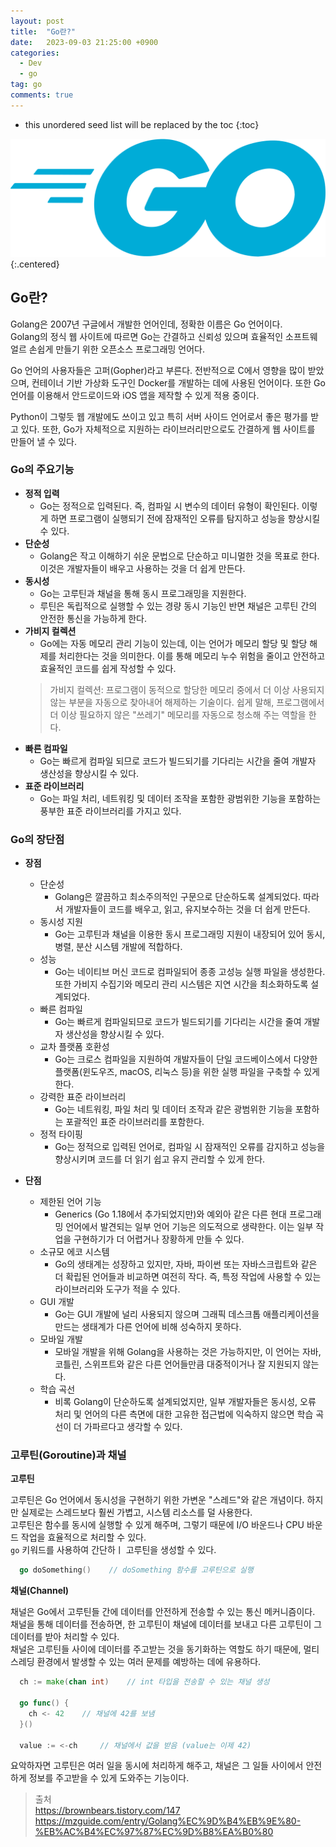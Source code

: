 ```yaml
---
layout: post
title:  "Go란?"
date:   2023-09-03 21:25:00 +0900
categories: 
  - Dev
  - go
tag: go
comments: true
---
```


* this unordered seed list will be replaced by the toc
{:toc}

![Go 로고](../../assets/img/go/go_logo.png){:.centered}

## Go란?

Golang은 2007년 구글에서 개발한 언어인데, 정확한 이름은 Go 언어이다.  
Golang의 정식 웹 사이트에 따르면 Go는 간결하고 신뢰성 있으며 효율적인 소프트웨얼르 손쉽게 만들기 위한 오픈소스 프로그래밍 언어다.  

Go 언어의 사용자들은 고퍼(Gopher)라고 부른다. 전반적으로 C에서 영향을 많이 받았으며, 컨테이너 기반 가상화 도구인 Docker를 개발하는 데에 사용된 언어이다. 또한 Go 언어를 이용해서 안드로이드와 iOS 앱을 제작할 수 있게 적용 중이다.  

Python이 그렇듯 웹 개발에도 쓰이고 있고 특히 서버 사이드 언어로서 좋은 평가를 받고 있다. 또한, Go가 자체적으로 지원하는 라이브러리만으로도 간결하게 웹 사이트를 만들어 낼 수 있다.  

### Go의 주요기능

- **정적 입력**
  - Go는 정적으로 입력된다. 즉, 컴파일 시 변수의 데이터 유형이 확인된다. 이렇게 하면 프로그램이 실행되기 전에 잠재적인 오류를 탐지하고 성능을 향상시킬 수 있다.
- **단순성**
  - Golang은 작고 이해하기 쉬운 문법으로 단순하고 미니멀한 것을 목표로 한다. 이것은 개발자들이 배우고 사용하는 것을 더 쉽게 만든다.
- **동시성**
  - Go는 고루틴과 채널을 통해 동시 프로그래밍을 지원한다. 
  - 루틴은 독립적으로 실행할 수 있는 경량 동시 기능인 반면 채널은 고루틴 간의 안전한 통신을 가능하게 한다.
- **가비지 컬렉션**
  - Go에는 자동 메모리 관리 기능이 있는데, 이는 언어가 메모리 할당 및 할당 해제를 처리한다는 것을 의미한다. 이를 통해 메모리 누수 위험을 줄이고 안전하고 효율적인 코드를 쉽게 작성할 수 있다.
  > 가비지 컬렉션: 프로그램이 동적으로 할당한 메모리 중에서 더 이상 사용되지 않는 부분을 자동으로 찾아내어 해제하는 기술이다. 쉽게 말해, 프로그램에서 더 이상 필요하지 않은 "쓰레기" 메모리를 자동으로 청소해 주는 역할을 한다.
- **빠른 컴파일**
  - Go는 빠르게 컴파일 되므로 코드가 빌드되기를 기다리는 시간을 줄여 개발자 생산성을 향상시킬 수 있다.
- **표준 라이브러리**
  - Go는 파일 처리, 네트워킹 및 데이터 조작을 포함한 광범위한 기능을 포함하는 풍부한 표준 라이브러리를 가지고 있다.

### Go의 장단점

- **장점**
  - 단순성
    - Golang은 깔끔하고 최소주의적인 구문으로 단순하도록 설계되었다. 따라서 개발자들이 코드를 배우고, 읽고, 유지보수하는 것을 더 쉽게 만든다.
  - 동시성 지원
    - Go는 고루틴과 채널을 이용한 동시 프로그래밍 지원이 내장되어 있어 동시, 병렬, 분산 시스템 개발에 적합하다.
  - 성능
    - Go는 네이티브 머신 코드로 컴파일되어 종종 고성능 실행 파일을 생성한다. 또한 가비지 수집기와 메모리 관리 시스템은 지연 시간을 최소화하도록 설계되었다.
  - 빠른 컴파일
    - Go는 빠르게 컴파일되므로 코드가 빌드되기를 기다리는 시간을 줄여 개발자 생산성을 향상시킬 수 있다.
  - 교차 플랫폼 호환성
    - Go는 크로스 컴파일을 지원하여 개발자들이 단일 코드베이스에서 다양한 플랫폼(윈도우즈, macOS, 리눅스 등)을 위한 실행 파일을 구축할 수 있게 한다.
  - 강력한 표준 라이브러리
    - Go는 네트워킹, 파일 처리 및 데이터 조작과 같은 광범위한 기능을 포함하는 포괄적인 표준 라이브러리를 포함한다.
  - 정적 타이핑
    - Go는 정적으로 입력된 언어로, 컴파일 시 잠재적인 오류를 감지하고 성능을 향상시키며 코드를 더 읽기 쉽고 유지 관리할 수 있게 한다.
  
- **단점**
  - 제한된 언어 기능
    - Generics (Go 1.18에서 추가되었지만)와 예외아 같은 다른 현대 프로그래밍 언어에서 발견되는 일부 언어 기능은 의도적으로 생략한다. 이는 일부 작업을 구현하기가 더 어렵거나 장황하게 만들 수 있다.
  - 소규모 에코 시스템
    - Go의 생태계는 성장하고 있지만, 자바, 파이썬 또는 자바스크립트와 같은 더 확립된 언어들과 비교하면 여전히 작다. 즉, 특정 작업에 사용할 수 있는 라이브러리와 도구가 적을 수 있다.
  - GUI 개발
    - Go는 GUI 개발에 널리 사용되지 않으며 그래픽 데스크톱 애플리케이션을 만드는 생태계가 다른 언어에 비해 성숙하지 못하다.
  - 모바일 개발
    - 모바일 개발을 위해 Golang을 사용하는 것은 가능하지만, 이 언어는 자바, 코틀린, 스위프트와 같은 다른 언어들만큼 대중적이거나 잘 지원되지 않는다.
  - 학습 곡선
    - 비록 Golang이 단순하도록 설계되었지만, 일부 개발자들은 동시성, 오류 처리 및 언어의 다른 측면에 대한 고유한 접근법에 익숙하지 않으면 학습 곡선이 더 가파르다고 생각할 수 있다.


### 고루틴(Goroutine)과 채널

**고루틴**

고루틴은 Go 언어에서 동시성을 구현하기 위한 가변운 "스레드"와 같은 개념이다. 하지만 실제로는 스레드보다 훨씬 가볍고, 시스템 리소스를 덜 사용한다.  
고루틴은 함수를 동시에 실행할 수 있게 해주며, 그렇기 때문에 I/O 바운드나 CPU 바운드 작업을 효율적으로 처리할 수 있다.  
`go` 키워드를 사용하여 간단하ㅣ 고루틴을 생성할 수 있다.

```go
  go doSomething()    // doSomething 함수를 고루틴으로 실행
```

**채널(Channel)**

채널은 Go에서 고루틴들 간에 데이터를 안전하게 전송할 수 있는 통신 메커니즘이다. 채널을 통해 데이터를 전송하면, 한 고루틴이 채널에 데이터를 보내고 다른 고루틴이 그 데이터를 받아 처리할 수 있다.  
채널은 고루틴들 사이에 데이터를 주고받는 것을 동기화하는 역할도 하기 때문에, 멀티 스레딩 환경에서 발생할 수 있는 여러 문제를 예방하는 데에 유용하다.

```go
  ch := make(chan int)    // int 타입을 전송할 수 있는 채널 생성

  go func() {
    ch <- 42    // 채널에 42를 보냄
  }()

  value := <-ch     // 채널에서 값을 받음 (value는 이제 42)

```


요악하자면 고루틴은 여러 일을 동시에 처리하게 해주고, 채널은 그 일들 사이에서 안전하게 정보를 주고받을 수 있게 도와주는 기능이다.


> 출처  
> <https://brownbears.tistory.com/147>  
> <https://mzguide.com/entry/Golang%EC%9D%B4%EB%9E%80-%EB%AC%B4%EC%97%87%EC%9D%B8%EA%B0%80>
